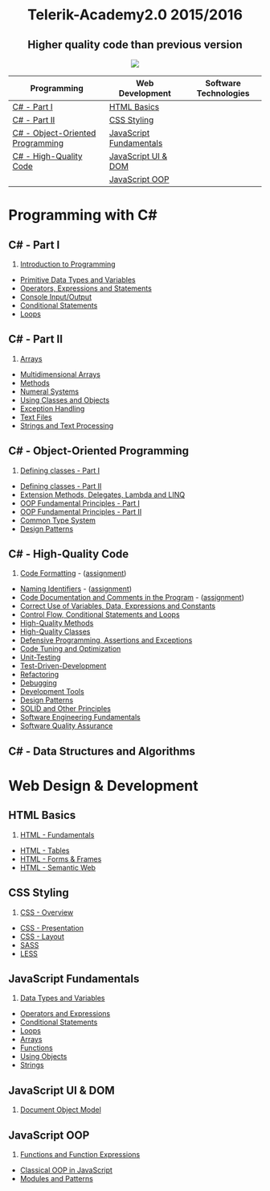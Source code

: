 # <h1 align="center">Telerik-Academy2.0 2015/2016</h1>
<h2 align="center">Higher quality code than previous version</h2>

<p align="center"><a href="http://academy.telerik.com/"><img src="https://raw.github.com/flextry/Telerik-Academy/master/Programming%20with%20C%23/Codes/Other/Telerik.png" /></a></p>

| Programming                                                                 | Web Development                                     | Software Technologies
| --------------------------------------------------------------------------- | --------------------------------------------------- | -------------------------------------------------------------- |
| [C# - Part I](#c---part-i)                                                  | [HTML Basics](#html-basics)                         |                                     |
| [C# - Part II](#c---part-ii)                                                | [CSS Styling](#css-styling)                         |                                     |
| [C# - Object-Oriented Programming](#c---object-oriented-programming)        | [JavaScript Fundamentals](#javascript-fundamentals)   |
| [C# - High-Quality Code](#c---high-quality-code)                            | [JavaScript UI & DOM](#javascript-ui--dom)          |   |
|   | [JavaScript OOP](#javascript-oop)                   

# Programming with C# 

## C# - Part I
1. [Introduction to Programming]() 
* [Primitive Data Types and Variables]() 
* [Operators, Expressions and Statements]() 
* [Console Input/Output]() 
* [Conditional Statements]() 
* [Loops]()

## C# - Part II
1. [Arrays]() 
* [Multidimensional Arrays]() 
* [Methods]() 
* [Numeral Systems]() 
* [Using Classes and Objects]() 
* [Exception Handling]() 
* [Text Files]()
* [Strings and Text Processing]()

## C# - Object-Oriented Programming
1. [Defining classes - Part I]() 
* [Defining classes - Part II]() 
* [Extension Methods, Delegates, Lambda and LINQ]() 
* [OOP Fundamental Principles - Part I]()
* [OOP Fundamental Principles - Part II]()
* [Common Type System]() 
* [Design Patterns]() 

## C# - High-Quality Code
1. [Code Formatting](https://github.com/MrNiceGuy92/Telerik-Academy2.0/tree/master/High%20Quality%20Code/CodeFormatting) - ([assignment](https://github.com/MrNiceGuy92/Telerik-Academy2.0/blob/master/High%20Quality%20Code/CodeFormatting/README.md))
* [Naming Identifiers](https://github.com/MrNiceGuy92/Telerik-Academy2.0/tree/master/High%20Quality%20Code/NamingIdentifiers) - ([assignment](https://github.com/MrNiceGuy92/Telerik-Academy2.0/blob/master/High%20Quality%20Code/NamingIdentifiers/README.md))
* [Code Documentation and Comments in the Program](https://github.com/MrNiceGuy92/Telerik-Academy2.0/tree/master/High%20Quality%20Code/VariablesDataExpressionsAndConstants) - ([assignment](https://github.com/MrNiceGuy92/Telerik-Academy2.0/blob/master/High%20Quality%20Code/VariablesDataExpressionsAndConstants/README.md))
* [Correct Use of Variables, Data, Expressions and Constants]() 
* [Control Flow, Conditional Statements and Loops]() 
* [High-Quality Methods]() 
* [High-Quality Classes]()
* [Defensive Programming, Assertions and Exceptions]()
* [Code Tuning and Optimization]()
* [Unit-Testing]()
* [Test-Driven-Development]() 
* [Refactoring]() 
* [Debugging]()
* [Development Tools]() 
* [Design Patterns]() 
* [SOLID and Other Principles]()
* [Software Engineering Fundamentals]()
* [Software Quality Assurance]()

## C# - Data Structures and Algorithms

# Web Design & Development

## HTML Basics

1. [HTML - Fundamentals]() 
* [HTML - Tables]() 
* [HTML - Forms & Frames]() 
* [HTML - Semantic Web]() 

## CSS Styling
1. [CSS - Overview]() 
* [CSS - Presentation]() 
* [CSS - Layout]()
* [SASS]() 
* [LESS]() 

## JavaScript Fundamentals
1. [Data Types and Variables]()
* [Operators and Expressions]() 
* [Conditional Statements]() 
* [Loops]()
* [Arrays]()
* [Functions]() 
* [Using Objects]() 
* [Strings]() 

## JavaScript UI & DOM 
1. [Document Object Model]() 

## JavaScript OOP
1. [Functions and Function Expressions]() 
* [Classical OOP in JavaScript]() 
* [Modules and Patterns]()
